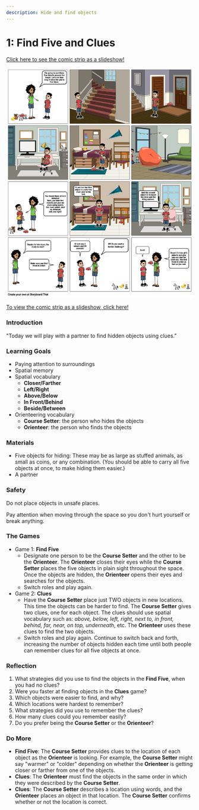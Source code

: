 ```yaml
---
description: Hide and find objects
---
```


# 1: Find Five and Clues

[Click here to see the comic strip as a slideshow!](https://docs.google.com/presentation/d/e/2PACX-1vQT1O77fIcoe_69fhR2oOAE3xgFYCCRkHG_zBMooFgFRW416Da4RTRAM_17r6u2RjSfuMAXtcl5X_6V/pub?start=true&loop=false&delayms=5000&slide=id.p1)

![How to play &quot;Find Five&quot; and &quot;Clues&quot;](../.gitbook/assets/find-and-hide-highres-2.png)

[To view the comic strip as a slideshow, click here!](https://docs.google.com/presentation/d/e/2PACX-1vQT1O77fIcoe_69fhR2oOAE3xgFYCCRkHG_zBMooFgFRW416Da4RTRAM_17r6u2RjSfuMAXtcl5X_6V/pub?start=true&loop=false&delayms=5000)

###  **Introduction** <a id="introduction"></a>

"Today we will play with a partner to find hidden objects using clues."

### **Learning Goals**

* Paying attention to surroundings
* Spatial memory
* Spatial vocabulary
  * **Closer/Farther**
  * **Left/Right**
  * **Above/Below**
  * **In Front/Behind**
  * **Beside/Between**
* Orienteering vocabulary
  * **Course Setter**: the person who hides the objects
  * **Orienteer**: the person who finds the objects

### Materials

* Five objects for hiding: These may be as large as stuffed animals, as small as coins, or any combination. \(You should be able to carry all five objects at once, to make hiding them easier.\)
* A partner

### Safety

Do not place objects in unsafe places.  

Pay attention when moving through the space so you don't hurt yourself or break anything.

### The Games

* Game 1: **Find Five**
  * Designate one person to be the **Course Setter** and the other to be the **Orienteer**. The **Orienteer** closes their eyes while the **Course Setter** places the five objects in plain sight throughout the space. Once the objects are hidden, the **Orienteer** opens their eyes and searches for the objects.
  * Switch roles and play again.
* Game 2: **Clues**
  * Have the **Course Setter** place just TWO objects in new locations. This time the objects can be harder to find. The **Course Setter** gives two clues, one for each object. The clues should use spatial vocabulary such as: _above, below, left, right, next to, in front, behind, far, near, on top, underneath_, etc. The **Orienteer** uses these clues to find the two objects.
  * Switch roles and play again. Continue to switch back and forth, increasing the number of objects hidden each time until both people can remember clues for all five objects at once.

### Reflection

1. What strategies did you use to find the objects in the **Find Five**, when you had no clues?
2. Were you faster at finding objects in the **Clues** game?
3. Which objects were easier to find, and why?
4. Which locations were hardest to remember?
5. What strategies did you use to remember the clues?
6. How many clues could you remember easily?
7. Do you prefer being the **Course Setter** or the **Orienteer**?

### Do More

* **Find Five**: The **Course Setter** provides clues to the location of each object as the **Orienteer** is looking. For example, the **Course Setter** might say "warmer" or "colder" depending on whether the **Orienteer** is getting closer or farther from one of the objects.
* **Clues**: The **Orienteer** must find the objects in the same order in which they were described by the **Course Setter**.
* **Clues**: The **Course Setter** describes a location using words, and the **Orienteer** places an object in that location. The **Course Setter** confirms whether or not the location is correct.



